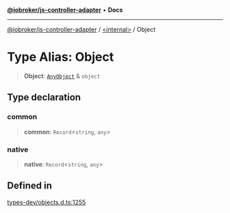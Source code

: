 [**@iobroker/js-controller-adapter**](../../README.md) • **Docs**

***

[@iobroker/js-controller-adapter](../../globals.md) / [\<internal\>](../README.md) / Object

# Type Alias: Object

> **Object**: [`AnyObject`](AnyObject.md) & `object`

## Type declaration

### common

> **common**: `Record`\<`string`, `any`\>

### native

> **native**: `Record`\<`string`, `any`\>

## Defined in

[types-dev/objects.d.ts:1255](https://github.com/ioBroker/ioBroker.js-controller/blob/5cf8c0f8f818a3bd00a8d0bf4c2516676b695603/packages/types-dev/objects.d.ts#L1255)
